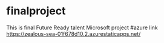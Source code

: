 # finalproject
This is final Future Ready talent Microsoft project
#azure link
https://zealous-sea-01f678d10.2.azurestaticapps.net/
